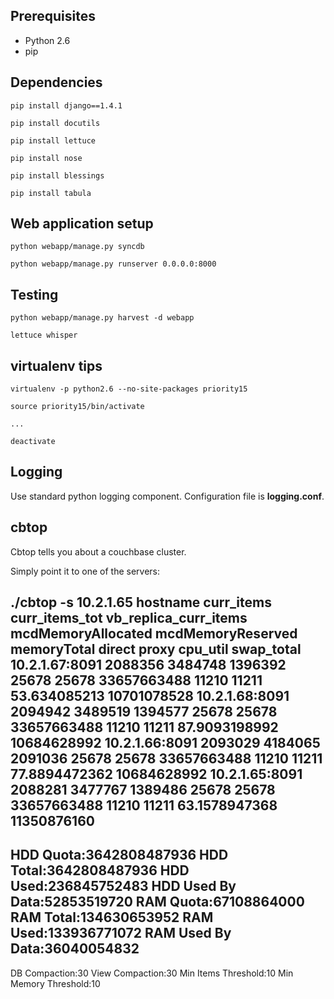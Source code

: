 Prerequisites
-------------

* Python 2.6
* pip

Dependencies
------------

    pip install django==1.4.1

    pip install docutils

    pip install lettuce

    pip install nose

    pip install blessings

    pip install tabula

Web application setup
---------------------

    python webapp/manage.py syncdb

    python webapp/manage.py runserver 0.0.0.0:8000

Testing
-------

    python webapp/manage.py harvest -d webapp

    lettuce whisper

virtualenv tips
---------------

    virtualenv -p python2.6 --no-site-packages priority15

    source priority15/bin/activate

    ...

    deactivate

Logging
-------

Use standard python logging component. Configuration file is **logging.conf**.

cbtop
-------

Cbtop tells you about a couchbase cluster.

Simply point it to one of the servers:

   ./cbtop -s 10.2.1.65
   hostname        curr_items  curr_items_tot  vb_replica_curr_items  mcdMemoryAllocated  mcdMemoryReserved  memoryTotal  direct  proxy  cpu_util       swap_total
   10.2.1.67:8091  2088356     3484748         1396392                25678               25678              33657663488  11210   11211  53.634085213   10701078528
   10.2.1.68:8091  2094942     3489519         1394577                25678               25678              33657663488  11210   11211  87.9093198992  10684628992
   10.2.1.66:8091  2093029     4184065         2091036                25678               25678              33657663488  11210   11211  77.8894472362  10684628992
   10.2.1.65:8091  2088281     3477767         1389486                25678               25678              33657663488  11210   11211  63.1578947368  11350876160
   ---------------------------------------------------------------------------------------------------------------------------------------------------------------------------------------------------------
   HDD Quota:3642808487936  HDD Total:3642808487936  HDD Used:236845752483  HDD Used By Data:52853519720  RAM Quota:67108864000  RAM Total:134630653952  RAM Used:133936771072  RAM Used By Data:36040054832
   ---------------------------------------------------------------------------------------------------------------------------------------------------------------------------------------------------------
   DB Compaction:30  View Compaction:30  Min Items Threshold:10  Min Memory Threshold:10
